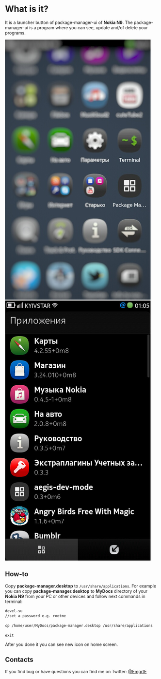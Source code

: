 What is it?
===

It is a launcher button of package-manager-ui of **Nokia N9**. The package-manager-ui is a program where you can see, update and/of delete your programs.

![launcher button of package-manager-ui](./cover1.jpg)
![package-manager-ui](./cover2.jpg)

How-to
---

Copy **package-manager.desktop** to `/usr/share/applications`. For example you can copy **package-manager.desktop** to **MyDocs** directory of your **Nokia N9** from your PC or other devices and follow next commands in terminal:

```
devel-su
//set a password e.g. rootme

cp /home/user/MyDocs/package-manager.desktop /usr/share/applications

exit
```

After you done it you can see new icon on home screen.

Contacts
---

If you find bug or have questions you can find me on Twitter: [@EmgrtE](https://twitter.com/EmgrtE)
